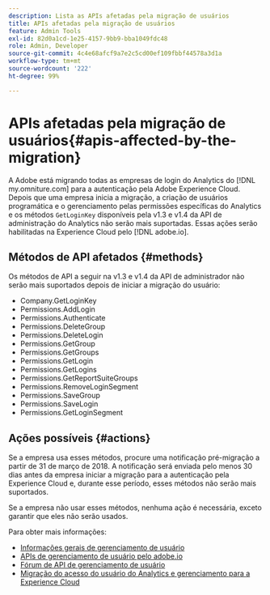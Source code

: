 ```yaml
---
description: Lista as APIs afetadas pela migração de usuários
title: APIs afetadas pela migração de usuários
feature: Admin Tools
exl-id: 82d0a1cd-1e25-4157-9bb9-bba1049fdc48
role: Admin, Developer
source-git-commit: 4c4e68afcf9a7e2c5cd00ef109fbbf44578a3d1a
workflow-type: tm+mt
source-wordcount: '222'
ht-degree: 99%

---
```


# APIs afetadas pela migração de usuários{#apis-affected-by-the-migration}

A Adobe está migrando todas as empresas de login do Analytics do [!DNL my.omniture.com] para a autenticação pela Adobe Experience Cloud. Depois que uma empresa inicia a migração, a criação de usuários programática e o gerenciamento pelas permissões específicas do Analytics e os métodos `GetLoginKey` disponíveis pela v1.3 e v1.4 da API de administração do Analytics não serão mais suportadas. Essas ações serão habilitadas na Experience Cloud pelo [!DNL adobe.io].

## Métodos de API afetados {#methods}

Os métodos de API a seguir na v1.3 e v1.4 da API de administrador não serão mais suportados depois de iniciar a migração do usuário:

* Company.GetLoginKey
* Permissions.AddLogin
* Permissions.Authenticate
* Permissions.DeleteGroup
* Permissions.DeleteLogin
* Permissions.GetGroup
* Permissions.GetGroups
* Permissions.GetLogin
* Permissions.GetLogins
* Permissions.GetReportSuiteGroups
* Permissions.RemoveLoginSegment
* Permissions.SaveGroup
* Permissions.SaveLogin
* Permissions.GetLoginSegment

## Ações possíveis {#actions}

Se a empresa usa esses métodos, procure uma notificação pré-migração a partir de 31 de março de 2018. A notificação será enviada pelo menos 30 dias antes da empresa iniciar a migração para a autenticação pela Experience Cloud e, durante esse período, esses métodos não serão mais suportados.

Se a empresa não usar esses métodos, nenhuma ação é necessária, exceto garantir que eles não serão usados.

Para obter mais informações:

* [Informações gerais de gerenciamento de usuário](https://helpx.adobe.com/br/enterprise/help/users.html)
* [APIs de gerenciamento de usuário pelo adobe.io](https://developer.adobe.com/umapi)
* [Fórum de API de gerenciamento de usuário](https://community.adobe.com/t5/enterprise-teams/bd-p/enterprise-and-teams)
* [Migração do acesso do usuário do Analytics e gerenciamento para a Experience Cloud](https://experienceleague.adobe.com/docs/analytics/admin/user-product-management/user-management/migrate-users/c-migration-tool.html?lang=pt-BR)
